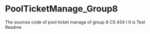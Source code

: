 # PoolTicketManage_Group8
The sources code of pool ticket manage of group 8 CS 434 I
It is Test Readme 
